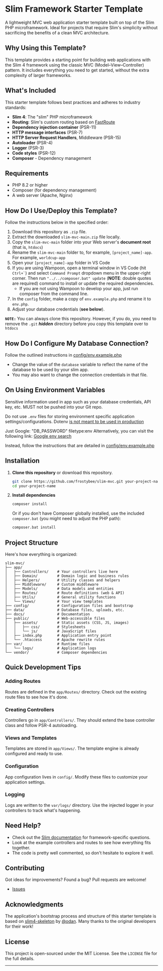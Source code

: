 # Slim Framework Starter Template

A lightweight MVC web application starter template built on top of the Slim PHP microframework. Ideal for projects that require Slim's simplicity without sacrificing the benefits of a clean MVC architecture.

## Why Using this Template?

This template provides a starting point for building web applications with the Slim 4 framework using the classic MVC (Model–View–Controller) pattern. It includes everything you need to get started, without the extra complexity of larger frameworks.

## What's Included

This starter template follows best practices and adheres to industry standards:

- **Slim 4**: The "slim" PHP microframework
- **Routing**: Slim's custom routing based on [FastRoute](https://github.com/nikic/FastRoute)
- **Dependency injection container** (PSR-11)
- **HTTP message interfaces** (PSR-7)
- **HTTP Server Request Handlers**, Middleware (PSR-15)
- **Autoloader** (PSR-4)
- **Logger** (PSR-3)
- **Code styles** (PSR-12)
- **Composer** - Dependency management

## Requirements

- PHP 8.2 or higher
- Composer (for dependency management)
- A web server (Apache, Nginx)

## How Do I Use/Deploy this Template?

Follow the instructions below in the specified order:

1. Download this repository as `.zip` file.
2. Extract the downloaded `slim-mvc-main.zip` file locally.
3. Copy the `slim-mvc-main` folder into your Web server's **document root** (that is, `htdocs`)
4. Rename the `slim-mvc-main` folder to, for example, `[project_name]-app`. For example, `worldcup-app`
5. Open your `[project_name]-app` folder in VS Code
6. If you are using Wampoon, open a terminal window in VS Code (hit ``` Ctrl+` ```) and select `Command Prompt` dropdown menu in the upper-right corner. Then run `"../../composer.bat" update` (**NOTE**:  double quotes are required) command to install or update the required dependencies. 
   - If you are not using Wampoon to develop your app, just run composer from the command line.
7. In the `config` folder, make a copy of `env.example.php` and rename it to `env.php`.
8. Adjust your database credentials (**see below**).

**```NOTE:```** You can always clone this repository. However, if you do, you need to remove the ```.git``` ***hidden*** directory before you copy this template over to ```htdocs```

## How Do I Configure My Database Connection?

Follow the outlined instructions in [config/env.example.php](config/env.example.php)

* Change the value of the `database` variable to reflect the name of the database to be used by your slim app.
* You may also want to change the connection credentials in that file.

## On Using Environment Variables

Sensitive information used in app such as your database credentials, API key, etc. MUST not be pushed into your Git repo.

Do not use `.env` files for storing environment specific application settings/configurations. Dotenv [is not meant to be used in production](https://github.com/vlucas/phpdotenv/issues/76#issuecomment-87252126)

Just Google: "DB_PASSWORD" filetype:env
Alternatively, you can visit the following link: [Google env search](https://www.google.ch/search?q=%22DB_PASSWORD%22+filetype:env)

Instead, follow the instructions that are detailed in [config/env.example.php](config/env.example.php)

## Installation

1. **Clone this repository** or download this repository.
   ```bash
   git clone https://github.com/frostybee/slim-mvc.git your-project-name
   cd your-project-name
   ```

2. **Install dependencies**
   ```bash
   composer install
   ```
   
   Or if you don't have Composer globally installed, use the included `composer.bat` (you might need to adjust the PHP path):
   ```bash
   composer.bat install
   ```

## Project Structure

Here's how everything is organized:

```plaintext
slim-mvc/
├── app/
│   ├── Controllers/    # Your controllers live here
│   ├── Domain/         # Domain logic and business rules
│   ├── Helpers/        # Utility classes and helpers
│   ├── Middleware/     # Custom middleware
│   ├── Models/         # Data models and entities
│   ├── Routes/         # Route definitions (web & API)
│   ├── Utils/          # General utility functions
│   └── Views/          # Your view templates
├── config/             # Configuration files and bootstrap
├── data/               # Database files, uploads, etc.
├── docs/               # Documentation
├── public/             # Web-accessible files
│   ├── assets/         # Static assets (CSS, JS, images)
│   │   ├── css/        # Stylesheets
│   │   └── js/         # JavaScript files
│   ├── index.php       # Application entry point
│   └── .htaccess       # Apache rewrite rules
├── var/                # Runtime files
│   └── logs/           # Application logs
└── vendor/             # Composer dependencies
```

## Quick Development Tips

### Adding Routes

Routes are defined in the `app/Routes/` directory. Check out the existing route files to see how it's done.

### Creating Controllers

Controllers go in `app/Controllers/`. They should extend the base controller class and follow PSR-4 autoloading.

### Views and Templates

Templates are stored in `app/Views/`. The template engine is already configured and ready to use.

### Configuration

App configuration lives in `config/`. Modify these files to customize your application settings.

### Logging

Logs are written to the `var/logs/` directory. Use the injected logger in your controllers to track what's happening.

## Need Help?

- Check out the [Slim documentation](https://www.slimframework.com/docs/v4/) for framework-specific questions.
- Look at the example controllers and routes to see how everything fits together.
- The code is pretty well commented, so don't hesitate to explore it well.

## Contributing

Got ideas for improvements? Found a bug? Pull requests are welcome!

- [Issues](https://github.com/frostybee/slim-mvc/issues)

## Acknowledgments

The application's bootstrap process and structure of this starter template is based on [slim4-skeleton](https://github.com/odan/slim4-skeleton) by [@odan](https://github.com/odan).  Many thanks to the original developers for their work!

## License

This project is open-sourced under the MIT License. See the `LICENSE` file for the full details.

---
